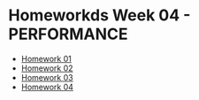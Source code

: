 <h1>Homeworkds Week 04 - PERFORMANCE</h1>

<ul>
  <li><a href="#">Homework 01</a></li>
  <li><a href="#">Homework 02</a></li>
  <li><a href="#">Homework 03</a></li>
  <li><a href="#">Homework 04</a></li>
</ul>

